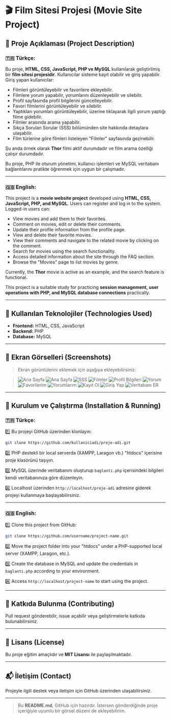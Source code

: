 # 🎬 Film Sitesi Projesi (Movie Site Project)

## 📌 Proje Açıklaması (Project Description)

### 🇹🇷 Türkçe:

Bu proje, **HTML, CSS, JavaScript, PHP ve MySQL** kullanılarak geliştirilmiş bir **film sitesi projesidir**. Kullanıcılar sisteme kayıt olabilir ve giriş yapabilir. Giriş yapan kullanıcılar:

- Filmleri görüntüleyebilir ve favorilere ekleyebilir.
- Filmlere yorum yapabilir, yorumlarını düzenleyebilir ve silebilir.
- Profil sayfasında profil bilgilerini güncelleyebilir.
- Favori filmlerini görüntüleyebilir ve silebilir.
- Yaptıkları yorumları görüntüleyebilir, üzerine tıklayarak ilgili yorum yaptığı filme gidebilir.
- Filmler arasında arama yapabilir.
- Sıkça Sorulan Sorular (SSS) bölümünden site hakkında detaylara ulaşabilir.
- Film türlerine göre filmleri listeleyen "Filmler" sayfasında gezinebilir.

Şu anda örnek olarak **Thor** filmi aktif durumdadır ve film arama özelliği çalışır durumdadır.

Bu proje, PHP ile oturum yönetimi, kullanıcı işlemleri ve MySQL veritabanı bağlantılarını pratikte öğrenmek için uygun bir çalışmadır.

---

### 🇬🇧 English:

This project is a **movie website project** developed using **HTML, CSS, JavaScript, PHP, and MySQL**. Users can register and log in to the system. Logged-in users can:

- View movies and add them to their favorites.
- Comment on movies, edit or delete their comments.
- Update their profile information from the profile page.
- View and delete their favorite movies.
- View their comments and navigate to the related movie by clicking on the comment.
- Search for movies using the search functionality.
- Access detailed information about the site through the FAQ section.
- Browse the "Movies" page to list movies by genre.

Currently, the **Thor** movie is active as an example, and the search feature is functional.

This project is a suitable study for practicing **session management, user operations with PHP, and MySQL database connections** practically.

---

## 🚀 Kullanılan Teknolojiler (Technologies Used)

- **Frontend:** HTML, CSS, JavaScript
- **Backend:** PHP
- **Database:** MySQL

---

## 📸 Ekran Görselleri (Screenshots)

> Ekran görüntülerini eklemek için aşağıya ekleyebilirsiniz:
>

> ![Ana Sayfa](https://github.com/Efetms/movie_project_hd_film_cenneti/blob/main/%C4%B0mages/Ekran%20g%C3%B6r%C3%BCnt%C3%BCs%C3%BC%202025-07-22%20181540.png)
> ![Ana Sayfa](https://github.com/Efetms/movie_project_hd_film_cenneti/blob/main/%C4%B0mages/Ekran%20g%C3%B6r%C3%BCnt%C3%BCs%C3%BC%202025-07-22%20181622.png)
> ![SSS](https://github.com/Efetms/movie_project_hd_film_cenneti/blob/main/%C4%B0mages/Ekran%20g%C3%B6r%C3%BCnt%C3%BCs%C3%BC%202025-07-22%20181717.png)
> ![Filmler](https://github.com/Efetms/movie_project_hd_film_cenneti/blob/main/%C4%B0mages/Ekran%20g%C3%B6r%C3%BCnt%C3%BCs%C3%BC%202025-07-22%20181747.png)
> ![Profil Bilgileri](https://github.com/Efetms/movie_project_hd_film_cenneti/blob/main/%C4%B0mages/Ekran%20g%C3%B6r%C3%BCnt%C3%BCs%C3%BC%202025-07-22%20181929.png)
> ![Yorum](https://github.com/Efetms/movie_project_hd_film_cenneti/blob/main/%C4%B0mages/Ekran%20g%C3%B6r%C3%BCnt%C3%BCs%C3%BC%202025-07-22%20182031.png)
> ![Favorilerim](https://github.com/Efetms/movie_project_hd_film_cenneti/blob/main/%C4%B0mages/Ekran%20g%C3%B6r%C3%BCnt%C3%BCs%C3%BC%202025-07-22%20182056.png)
> ![Yorumlarım](https://github.com/Efetms/movie_project_hd_film_cenneti/blob/main/%C4%B0mages/Ekran%20g%C3%B6r%C3%BCnt%C3%BCs%C3%BC%202025-07-22%20182105.png)
> ![Kayıt Ol](https://github.com/Efetms/movie_project_hd_film_cenneti/blob/main/%C4%B0mages/Ekran%20g%C3%B6r%C3%BCnt%C3%BCs%C3%BC%202025-07-22%20182159.png)
> ![Giriş Yap](https://github.com/Efetms/movie_project_hd_film_cenneti/blob/main/%C4%B0mages/Ekran%20g%C3%B6r%C3%BCnt%C3%BCs%C3%BC%202025-07-22%20182209.png)
> ![Veritabanı ER](https://github.com/Efetms/movie_project_hd_film_cenneti/blob/main/%C4%B0mages/Ekran%20g%C3%B6r%C3%BCnt%C3%BCs%C3%BC%202025-07-22%20182901.png)


---

## 🔧 Kurulum ve Çalıştırma (Installation & Running)

### 🇹🇷 Türkçe:

1️⃣ Bu projeyi GitHub üzerinden klonlayın:

```bash
git clone https://github.com/kullaniciadi/proje-adi.git
```

2️⃣ PHP destekli bir local serverda (XAMPP, Laragon vb.) "htdocs" içerisine proje klasörünü taşıyın.

3️⃣ MySQL üzerinde veritabanını oluşturup `baglanti.php` içerisindeki bilgileri kendi veritabanınıza göre düzenleyin.

4️⃣ Localhost üzerinden `http://localhost/proje-adi` adresine giderek projeyi kullanmaya başlayabilirsiniz.

---

### 🇬🇧 English:

1️⃣ Clone this project from GitHub:

```bash
git clone https://github.com/username/project-name.git
```

2️⃣ Move the project folder into your "htdocs" under a PHP-supported local server (XAMPP, Laragon, etc.).

3️⃣ Create the database in MySQL and update the credentials in `baglanti.php` according to your environment.

4️⃣ Access `http://localhost/project-name` to start using the project.

---

## 🤝 Katkıda Bulunma (Contributing)

Pull request gönderebilir, issue açabilir veya geliştirmelerle katkıda bulunabilirsiniz.

---

## 📄 Lisans (License)

Bu proje eğitim amaçlıdır ve **MIT Lisansı** ile paylaşılmaktadır.

---

## 📬 İletişim (Contact)

Projeyle ilgili destek veya iletişim için GitHub üzerinden ulaşabilirsiniz.

---

> Bu **README.md**, GitHub için hazırdır. İstersen gönderdiğinde proje içeriğiyle uyumlu bir görsel düzeni de ekleyebilirim.
